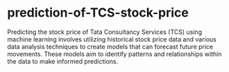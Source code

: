 # prediction-of-TCS-stock-price
 Predicting the stock price of Tata Consultancy Services (TCS) using machine learning involves utilizing historical stock price data and various data analysis techniques to create models that can forecast future price movements. These models aim to identify patterns and relationships within the data to make informed predictions.
